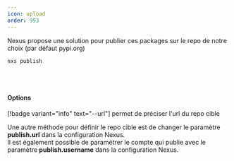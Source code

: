 ```yaml
---
icon: upload
order: 993
---
```

Nexus propose une solution pour publier ces packages sur le repo de notre choix (par défaut pypi.org)

```console
nxs publish
```
<br><br>
#### Options

[!badge variant="info" text="--url"] permet de préciser l'url du repo cible

Une autre méthode pour définir le repo cible est de changer le paramètre **publish.url** dans la configuration Nexus.<br>
Il est également possible de paramétrer le compte qui publie avec le paramètre **publish.username** dans la configuration Nexus.